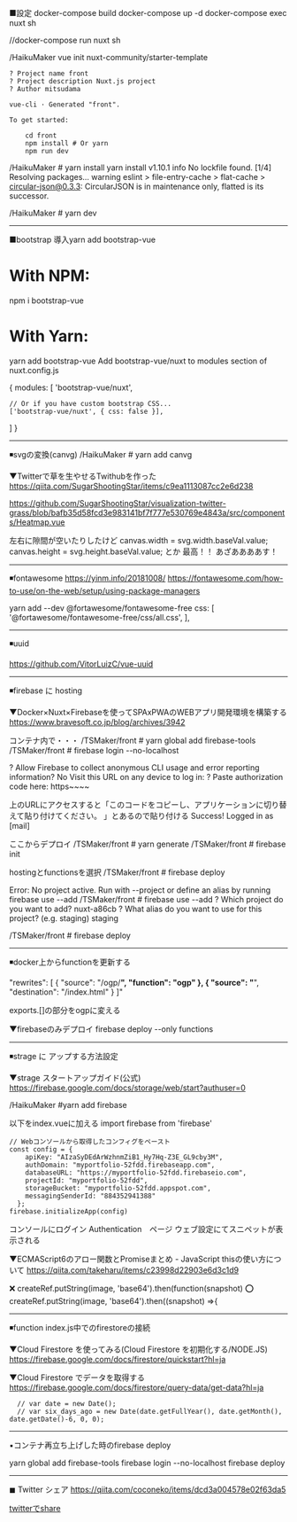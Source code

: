■設定
docker-compose build
docker-compose up -d
docker-compose exec nuxt sh

//docker-compose run nuxt sh

/HaikuMaker vue init nuxt-community/starter-template

    ? Project name front
    ? Project description Nuxt.js project
    ? Author mitsudama

    vue-cli · Generated "front".

    To get started:
    
        cd front
        npm install # Or yarn
        npm run dev

/HaikuMaker # yarn install
    yarn install v1.10.1
    info No lockfile found.
    [1/4] Resolving packages...
    warning eslint > file-entry-cache > flat-cache > circular-json@0.3.3: CircularJSON is in maintenance only, flatted is its successor.


/HaikuMaker # yarn dev





--------------------------------------------
■bootstrap 導入yarn add bootstrap-vue
# With NPM:
npm i bootstrap-vue

# With Yarn:
yarn add bootstrap-vue
Add bootstrap-vue/nuxt to modules section of nuxt.config.js

{
  modules: [
    'bootstrap-vue/nuxt',

    // Or if you have custom bootstrap CSS...
    ['bootstrap-vue/nuxt', { css: false }],
  ]
}


--------------------------------------------
◾svgの変換(canvg)
/HaikuMaker # yarn add canvg

▼Twitterで草を生やせるTwithubを作った
https://qiita.com/SugarShootingStar/items/c9ea1113087cc2e6d238


https://github.com/SugarShootingStar/visualization-twitter-grass/blob/bafb35d58fcd3e983141bf7f777e530769e4843a/src/components/Heatmap.vue


左右に隙間が空いたりしたけど
      canvas.width = svg.width.baseVal.value;
      canvas.height = svg.height.baseVal.value;
とか
最高！！
あざああああす！

--------------------------------------------
◾fontawesome
https://yinm.info/20181008/
https://fontawesome.com/how-to-use/on-the-web/setup/using-package-managers

yarn add --dev @fortawesome/fontawesome-free
  css: [
    '@fortawesome/fontawesome-free/css/all.css',
  ],

--------------------------------------------
◾uuid

https://github.com/VitorLuizC/vue-uuid


--------------------------------------------
◾firebase に hosting

▼Docker×Nuxt×Firebaseを使ってSPAxPWAのWEBアプリ開発環境を構築する
https://www.bravesoft.co.jp/blog/archives/3942

コンテナ内で・・・
/TSMaker/front # yarn global add firebase-tools
/TSMaker/front # firebase login --no-localhost

? Allow Firebase to collect anonymous CLI usage and error reporting information? No
Visit this URL on any device to log in:
? Paste authorization code here: https~~~~

上のURLにアクセスすると「このコードをコピーし、アプリケーションに切り替えて貼り付けてください。
」とあるので貼り付ける
 Success! Logged in as [mail]


ここからデプロイ
/TSMaker/front # yarn generate
/TSMaker/front # firebase init

hostingとfunctionsを選択
/TSMaker/front # firebase deploy


Error: No project active. Run with --project <projectId> or define an alias by
running firebase use --add
/TSMaker/front # firebase use --add
? Which project do you want to add? nuxt-a86cb
? What alias do you want to use for this project? (e.g. staging) staging


/TSMaker/front # firebase deploy


--------------------------------------------
◾docker上からfunctionを更新する

"rewrites": [
      {
        "source": "/ogp/**", 
        "function": "ogp"
      },
      {
        "source": "**",
        "destination": "/index.html"
      }
    ]"

exports.[]の部分をogpに変える

▼firebaseのみデプロイ
firebase deploy --only functions



--------------------------------------------
◾strage に アップする方法設定

▼strage スタートアップガイド(公式)
https://firebase.google.com/docs/storage/web/start?authuser=0


/HaikuMaker #yarn add firebase

以下をindex.vueに加える
    import firebase from 'firebase'

    // Webコンソールから取得したコンフィグをペースト
    const config = {
        apiKey: "AIzaSyDEdArWzhnmZiB1_Hy7Hq-Z3E_GL9cby3M",
        authDomain: "myportfolio-52fdd.firebaseapp.com",
        databaseURL: "https://myportfolio-52fdd.firebaseio.com",
        projectId: "myportfolio-52fdd",
        storageBucket: "myportfolio-52fdd.appspot.com",
        messagingSenderId: "884352941388"
      };
    firebase.initializeApp(config)


コンソールにログイン
Authentication　ページ
ウェブ設定にてスニペットが表示される



▼ECMAScript6のアロー関数とPromiseまとめ - JavaScript
thisの使い方について
https://qiita.com/takeharu/items/c23998d22903e6d3c1d9

❌ createRef.putString(image, 'base64').then(function(snapshot) 
⭕️ createRef.putString(image, 'base64').then((snapshot) =>{



--------------------------------------------
◾function index.js中でのfirestoreの接続


▼Cloud Firestore を使ってみる(Cloud Firestore を初期化する/NODE.JS)
https://firebase.google.com/docs/firestore/quickstart?hl=ja


▼Cloud Firestore でデータを取得する
https://firebase.google.com/docs/firestore/query-data/get-data?hl=ja



      // var date = new Date();
      // var six_days_ago = new Date(date.getFullYear(), date.getMonth(), date.getDate()-6, 0, 0);






--------------------------------------------

▪コンテナ再立ち上げした時のfirebase deploy

yarn global add firebase-tools
firebase login --no-localhost
firebase deploy



--------------------------------------------
◼ Twitter シェア 
https://qiita.com/coconeko/items/dcd3a004578e02f63da5

<a href="https://twitter.com/share?text=テキストテキスト%0a改行もできるし%20スペースも&url=https://www.url.url/&hashtags=タグ,二つ目" onClick="window.open(encodeURI(decodeURI(this.href)), 'tweetwindow', 'width=650, height=470, personalbar=0, toolbar=0, scrollbars=1, sizable=1'); return false;" rel="nofollow" class="twitter-link">
twitterでshare
</a>